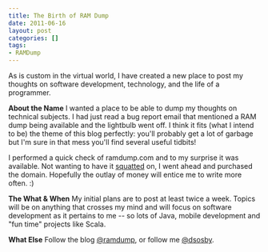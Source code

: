 ```yaml
---
title: The Birth of RAM Dump
date: 2011-06-16
layout: post
categories: []
tags:
- RAMDump
---
```


As is custom in the virtual world, I have created a new place to post my thoughts on software development, technology, and the life of a programmer.

<b>About the Name</b>
I wanted a place to be able to dump my thoughts on technical subjects. I had just read a bug report email that mentioned a RAM dump being available and the lightbulb went off. I think it fits (what I intend to be) the theme of this blog perfectly: you'll probably get a lot of garbage but I'm sure in that mess you'll find several useful tidbits!

I performed a quick check of ramdump.com and to my surprise it was available. Not wanting to have it <a href="http://en.wikipedia.org/wiki/Domain_squatting" target="_blank">squatted</a> on, I went ahead and purchased the domain. Hopefully the outlay of money will entice me to write more often. :)

<b>The What &amp; When</b>
My initial plans are to post at least twice a week. Topics will be on anything that crosses my mind and will focus on software development as it pertains to me -- so lots of Java, mobile development and "fun time" projects like Scala.

<b>What Else</b>
Follow the blog <a href="http://twitter.com/#!/ramdump">@ramdump</a>, or follow me <a href="http://twitter.com/#!/dsosby">@dsosby</a>.